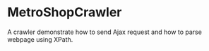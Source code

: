 # MetroShopCrawler

A crawler demonstrate how to send Ajax request and how to parse webpage using XPath.
